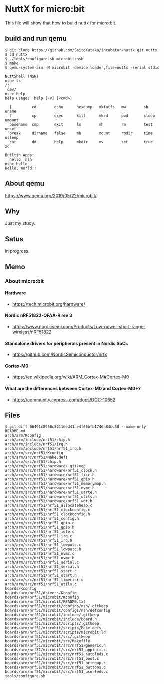 # NuttX for micro:bit

This file will show that how to build nuttx for micro:bit.

## build and run qemu

```
$ git clone https://github.com/SaitoYutaka/incubator-nuttx.git nuttx
$ cd nuttx
$ ./tools/configure.sh microbit:nsh
$ make
$ qemu-system-arm -M microbit -device loader,file=nuttx -serial stdio

NuttShell (NSH)
nsh> ls
/:
 dev/
nsh> help
help usage:  help [-v] [<cmd>]

  [         cd        echo      hexdump   mkfatfs   mw        sh        uname     
  ?         cp        exec      kill      mkrd      pwd       sleep     umount    
  basename  cmp       exit      ls        mh        rm        test      unset     
  break     dirname   false     mb        mount     rmdir     time      usleep    
  cat       dd        help      mkdir     mv        set       true      xd        

Builtin Apps:
  hello  nsh    
nsh> hello
Hello, World!!
```

## About qemu

https://www.qemu.org/2019/05/22/microbit/

## Why

Just my study.

## Satus

in progress.

## Memo
### About micro:bit

#### Hardware
 * https://tech.microbit.org/hardware/

#### Nordic nRF51822-QFAA-R rev 3
 * https://www.nordicsemi.com/Products/Low-power-short-range-wireless/nRF51822

####  Standalone drivers for peripherals present in Nordic SoCs
 * https://github.com/NordicSemiconductor/nrfx

#### Cortex-M0
 * https://en.wikipedia.org/wiki/ARM_Cortex-M#Cortex-M0

#### What are the differences between Cortex-M0 and Cortex-M0+?
 * https://community.cypress.com/docs/DOC-10652

## Files

```
$ git diff 66401c8960c5211ded41ae4f60bfb1746a84bd50 --name-only
README.md
arch/arm/Kconfig
arch/arm/include/nrf51/chip.h
arch/arm/include/nrf51/irq.h
arch/arm/include/nrf51/nrf51_irq.h
arch/arm/src/nrf51/Kconfig
arch/arm/src/nrf51/Make.defs
arch/arm/src/nrf51/chip.h
arch/arm/src/nrf51/hardware/.gitkeep
arch/arm/src/nrf51/hardware/nrf51_clock.h
arch/arm/src/nrf51/hardware/nrf51_ficr.h
arch/arm/src/nrf51/hardware/nrf51_gpio.h
arch/arm/src/nrf51/hardware/nrf51_memorymap.h
arch/arm/src/nrf51/hardware/nrf51_nvmc.h
arch/arm/src/nrf51/hardware/nrf51_uarte.h
arch/arm/src/nrf51/hardware/nrf51_utils.h
arch/arm/src/nrf51/hardware/nrf51_wdt.h
arch/arm/src/nrf51/nrf51_allocateheap.c
arch/arm/src/nrf51/nrf51_clockconfig.c
arch/arm/src/nrf51/nrf51_clockconfig.h
arch/arm/src/nrf51/nrf51_config.h
arch/arm/src/nrf51/nrf51_gpio.c
arch/arm/src/nrf51/nrf51_gpio.h
arch/arm/src/nrf51/nrf51_idle.c
arch/arm/src/nrf51/nrf51_irq.c
arch/arm/src/nrf51/nrf51_irq.h
arch/arm/src/nrf51/nrf51_lowputc.c
arch/arm/src/nrf51/nrf51_lowputc.h
arch/arm/src/nrf51/nrf51_nvmc.c
arch/arm/src/nrf51/nrf51_nvmc.h
arch/arm/src/nrf51/nrf51_serial.c
arch/arm/src/nrf51/nrf51_serial.h
arch/arm/src/nrf51/nrf51_start.c
arch/arm/src/nrf51/nrf51_start.h
arch/arm/src/nrf51/nrf51_timerisr.c
arch/arm/src/nrf51/nrf51_utils.c
boards/Kconfig
boards/arm/nrf51/drivers/Kconfig
boards/arm/nrf51/microbit/Kconfig
boards/arm/nrf51/microbit/README.txt
boards/arm/nrf51/microbit/configs/nsh/.gitkeep
boards/arm/nrf51/microbit/configs/nsh/defconfig
boards/arm/nrf51/microbit/include/.gitkeep
boards/arm/nrf51/microbit/include/board.h
boards/arm/nrf51/microbit/scripts/.gitkeep
boards/arm/nrf51/microbit/scripts/Make.defs
boards/arm/nrf51/microbit/scripts/microbit.ld
boards/arm/nrf51/microbit/src/.gitkeep
boards/arm/nrf51/microbit/src/Makefile
boards/arm/nrf51/microbit/src/nrf51-generic.h
boards/arm/nrf51/microbit/src/nrf51_appinit.c
boards/arm/nrf51/microbit/src/nrf51_autoleds.c
boards/arm/nrf51/microbit/src/nrf51_boot.c
boards/arm/nrf51/microbit/src/nrf51_bringup.c
boards/arm/nrf51/microbit/src/nrf51_buttons.c
boards/arm/nrf51/microbit/src/nrf51_userleds.c
tools/configure.sh
```




